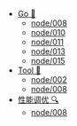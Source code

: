 * [Go 🔨]()
  * [node/008]()
  * [node/010]()
  * [node/011]()
  * [node/013]()
  * [node/015]()
* [Tool 🏮]()
  * [node/002]()
  * [node/008]()
* [性能调优 🔍]()
  * [node/008]()
